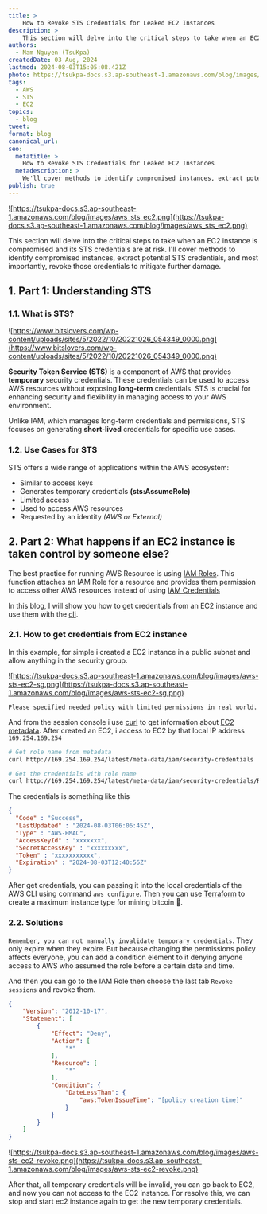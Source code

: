 ```yaml
---
title: >
    How to Revoke STS Credentials for Leaked EC2 Instances
description: >
    This section will delve into the critical steps to take when an EC2 instance is compromised and its STS credentials are at risk. How to Revoke STS Credentials for Leaked EC2 Instances.
authors:
  - Nam Nguyen (TsuKpa)
createdDate: 03 Aug, 2024
lastmod: 2024-08-03T15:05:08.421Z
photo: https://tsukpa-docs.s3.ap-southeast-1.amazonaws.com/blog/images/aws_sts_ec2.png
tags:
  - AWS
  - STS
  - EC2
topics:
  - blog
tweet:
format: blog
canonical_url:
seo:
  metatitle: >
    How to Revoke STS Credentials for Leaked EC2 Instances
  metadescription: >
    We'll cover methods to identify compromised instances, extract potential STS credentials, and most importantly, revoke those credentials to mitigate further damage.
publish: true
---
```


![https://tsukpa-docs.s3.ap-southeast-1.amazonaws.com/blog/images/aws_sts_ec2.png](https://tsukpa-docs.s3.ap-southeast-1.amazonaws.com/blog/images/aws_sts_ec2.png)

This section will delve into the critical steps to take when an EC2 instance is compromised and its STS credentials are at risk. I'll cover methods to identify compromised instances, extract potential STS credentials, and most importantly, revoke those credentials to mitigate further damage.

## 1. Part 1: Understanding STS

### 1.1. What is STS?

![https://www.bitslovers.com/wp-content/uploads/sites/5/2022/10/20221026_054349_0000.png](https://www.bitslovers.com/wp-content/uploads/sites/5/2022/10/20221026_054349_0000.png)

**Security Token Service (STS)** is a component of AWS that provides **temporary** security credentials. These credentials can be used to access AWS resources without exposing **long-term** credentials. STS is crucial for enhancing security and flexibility in managing access to your AWS environment.

Unlike IAM, which manages long-term credentials and permissions, STS focuses on generating **short-lived** credentials for specific use cases.

### 1.2. Use Cases for STS

STS offers a wide range of applications within the AWS ecosystem:

* Similar to access keys
* Generates temporary credentials **(sts:AssumeRole)**
* Limited access
* Used to access AWS resources
* Requested by an identity *(AWS or External)*

## 2. Part 2: What happens if an EC2 instance is taken control by someone else?

The best practice for running AWS Resource is using [IAM Roles](https://docs.aws.amazon.com/IAM/latest/UserGuide/id_roles.html). This function attaches an IAM Role for a resource and provides them permission to access other AWS resources instead of using [IAM Credentials](https://docs.aws.amazon.com/IAM/latest/UserGuide/id_credentials_access-keys.html)

In this blog, I will show you how to get credentials from an EC2 instance and use them with the [cli](https://aws.amazon.com/vi/cli/).

### 2.1. How to get credentials from EC2 instance

In this example, for simple i created a EC2 instance in a public subnet and allow anything in the security group.

![https://tsukpa-docs.s3.ap-southeast-1.amazonaws.com/blog/images/aws-sts-ec2-sg.png](https://tsukpa-docs.s3.ap-southeast-1.amazonaws.com/blog/images/aws-sts-ec2-sg.png)

`Please specified needed policy with limited permissions in real world.`

And from the session console i use [curl](https://curl.se/) to get information about [EC2 metadata](https://docs.aws.amazon.com/AWSEC2/latest/UserGuide/instancedata-data-retrieval.html). After created an EC2, i access to EC2 by that local IP address `169.254.169.254`

```bash
# Get role name from metadata
curl http://169.254.169.254/latest/meta-data/iam/security-credentials

# Get the credentials with role name
curl http://169.254.169.254/latest/meta-data/iam/security-credentials/REPLACE_ME
```

The credentials is something like this

```json
{
  "Code" : "Success",
  "LastUpdated" : "2024-08-03T06:06:45Z",
  "Type" : "AWS-HMAC",
  "AccessKeyId" : "xxxxxxx",
  "SecretAccessKey" : "xxxxxxxxx",
  "Token" : "xxxxxxxxxxx",
  "Expiration" : "2024-08-03T12:40:56Z"
}
```

After get credentials, you can passing it into the local credentials of the AWS CLI using command `aws configure`. Then you can use [Terraform](https://www.terraform.io/) to create a maximum instance type for mining bitcoin 👿.

### 2.2. Solutions

`Remember, you can not manually invalidate temporary credentials`. They only expire when they expire. But because changing the permissions policy affects everyone, you can add a condition element to it denying anyone access to AWS who assumed the role before a certain date and time.

And then you can go to the IAM Role then choose the last tab `Revoke sessions` and revoke them.

```json
{
    "Version": "2012-10-17",
    "Statement": [
        {
            "Effect": "Deny",
            "Action": [
                "*"
            ],
            "Resource": [
                "*"
            ],
            "Condition": {
                "DateLessThan": {
                    "aws:TokenIssueTime": "[policy creation time]"
                }
            }
        }
    ]
}
```

![https://tsukpa-docs.s3.ap-southeast-1.amazonaws.com/blog/images/aws-sts-ec2-revoke.png](https://tsukpa-docs.s3.ap-southeast-1.amazonaws.com/blog/images/aws-sts-ec2-revoke.png)

After that, all temporary credentials will be invalid, you can go back to EC2, and now you can not access to the EC2 instance. For resolve this, we can stop and start ec2 instance again to get the new temporary credentials.

